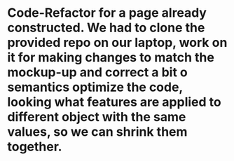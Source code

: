 # Code-Refactor for a page already constructed. We had to clone the provided repo on our  laptop, work on it for making changes  to match the mockup-up and correct a bit o semantics optimize the code, looking what features are  applied to different object with the same values, so we can shrink them together.  
